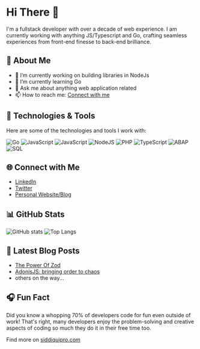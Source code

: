 # Hi There 👋
I'm a fullstack developer with over a decade of web experience. I am currently working with anything JS/Typescript and Go, crafting seamless experiences from front-end finesse to back-end brilliance.

## 🚀 About Me

- 🔭 I’m currently working on building libraries in NodeJs
- 🌱 I’m currently learning Go
- 💬 Ask me about anything web application related
- 📫 How to reach me: [Connect with me](#-connect-with-me)


## 🔧 Technologies & Tools

Here are some of the technologies and tools I work with:

![Go](https://img.shields.io/badge/Go-0077B5?&logo=go)
![JavaScript](https://img.shields.io/badge/-JavaScript-aqua?&logo=JavaScript)
![JavaScript](https://img.shields.io/badge/-VueJS-aqua?&logo=Vue.js)
![NodeJS](https://img.shields.io/badge/-NodeJs-aqua?&logo=node.js)
![PHP](https://img.shields.io/badge/-PHP-aqua?&logo=PHP)
![TypeScript](https://img.shields.io/badge/-TypeScript-aqua?&logo=TypeScript)
![ABAP](https://img.shields.io/badge/-ABAP-aqua?&logo=SAP)
![SQL](https://img.shields.io/badge/-SQL-aqua?&logo=MySQL)



## 🌐 Connect with Me

- [LinkedIn](https://www.linkedin.com/in/siddiquipro/)
- [Twitter](https://twitter.com/siddiqui_pro)
- [Personal Website/Blog](https://www.siddiquipro.com/)

## 📊 GitHub Stats

![GitHub stats](https://github-readme-stats.vercel.app/api?username=siddiquipro&show_icons=true&theme=radical)
![Top Langs](https://github-readme-stats.vercel.app/api/top-langs/?username=siddiquipro&layout=pie)


## 📝 Latest Blog Posts
- [The Power Of Zod](https://www.siddiquipro.com/blogs/the-power-of-zod/)
- [AdonisJS: bringing order to chaos](https://www.siddiquipro.com/blogs/adonisjs-order-in-chaos/)
- others on the way...
## 🎧 Fun Fact

Did you know a whopping 70% of developers code for fun even outside of work! That's right, many developers enjoy the problem-solving and creative aspects of coding so much they do it in their free time too.

Find more on [siddiquipro.com](https://www.siddiquipro.com/) 

